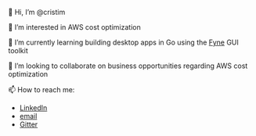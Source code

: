 👋 Hi, I’m @cristim

👀 I’m interested in AWS cost optimization

🌱 I’m currently learning building desktop apps in Go using the [Fyne](https://fyne.io) GUI toolkit

💞️ I’m looking to collaborate on business opportunities regarding AWS cost optimization

📫 How to reach me:
- [LinkedIn](https://www.linkedin.com/in/cristimagherusan/)
- [email](mailto:cristi@autospotting.io)
- [Gitter](https://gitter.im/cristim)

<!---
cristim/cristim is a ✨ special ✨ repository because its `README.md` (this file) appears on your GitHub profile.
You can click the Preview link to take a look at your changes.
--->
